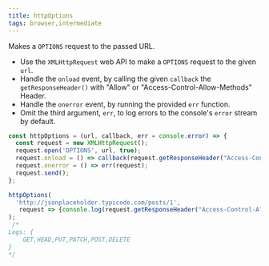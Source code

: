 ```yaml
---
title: httpOptions
tags: browser,intermediate
---
```


Makes a `OPTIONS` request to the passed URL.

- Use the `XMLHttpRequest` web API to make a `OPTIONS` request to the given `url`.
- Handle the `onload` event, by calling the given `callback` the `getResponseHeader()` with "Allow" or "Access-Control-Allow-Methods" Header.
- Handle the `onerror` event, by running the provided `err` function.
- Omit the third argument, `err`, to log errors to the console's `error` stream by default.

```js
const httpOptions = (url, callback, err = console.error) => {
  const request = new XMLHttpRequest();
  request.open('OPTIONS', url, true);
  request.onload = () => callback(request.getResponseHeader("Access-Control-Allow-Methods"));
  request.onerror = () => err(request);
  request.send();
};
```

```js
httpOptions(
  'http://jsonplaceholder.typicode.com/posts/1', 
   request => {console.log(request.getResponseHeader("Access-Control-Allow-Methods"));} 
);
 /*
Logs: {
	GET,HEAD,PUT,PATCH,POST,DELETE
}
*/
```
